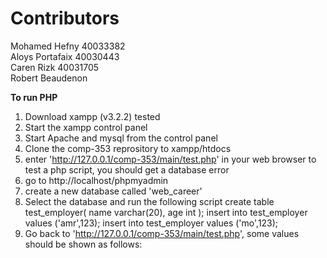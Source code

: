 # **Contributors**

Mohamed Hefny  40033382  
Aloys Portafaix  40030443  
Caren Rizk  40031705  
Robert Beaudenon  

**To run PHP**
1. Download xampp (v3.2.2) tested
2. Start the xampp control panel
3. Start Apache and mysql from the control panel
4. Clone the comp-353 reprository to xampp/htdocs
5. enter 'http://127.0.0.1/comp-353/main/test.php' in your web browser to test a php script, you should get a database error
6. go to http://localhost/phpmyadmin
7. create a new database called 'web_career'
8. Select the database and run the following script
      create table test_employer(
      name varchar(20),
      age int
      );
      insert into test_employer values ('amr',123);
      insert into test_employer values ('mo',123);
 9. Go back to 'http://127.0.0.1/comp-353/main/test.php', some values should be shown as follows:
 
      
